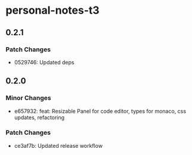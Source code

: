 # personal-notes-t3

## 0.2.1

### Patch Changes

- 0529746: Updated deps

## 0.2.0

### Minor Changes

- e657932: feat: Resizable Panel for code editor, types for monaco, css updates, refactoring

### Patch Changes

- ce3af7b: Updated release workflow
